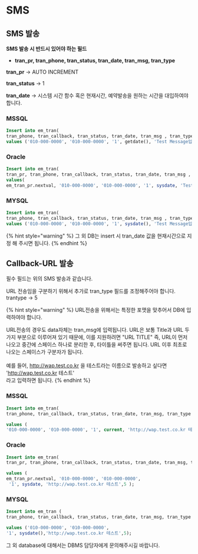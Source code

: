 # SMS

## SMS 발송

**SMS 발송 시 반드시 있어야 하는 필드**

* **tran\_pr, tran\_phone, tran\_status, tran\_date, tran\_msg, tran\_type**

**tran\_pr** -> AUTO INCREMENT

**tran\_status** -> 1

**tran\_date** -> 시스템 시간 함수 혹은 현재시간, 예약발송을 원하는 시간을 대입하여야 합니다.



### MSSQL

```sql
Insert into em_tran(
tran_phone, tran_callback, tran_status, tran_date, tran_msg , tran_type) 
values ('010-000-0000', '010-000-0000', '1', getdate(), 'Test Message입니다' ,4);
```

### Oracle

```sql
Insert into em_tran(
tran_pr, tran_phone, tran_callback, tran_status, tran_date, tran_msg , tran_type) 
values(
em_tran_pr.nextval, '010-000-0000', '010-000-0000', '1', sysdate, 'Test Message입니다' ,4);
```

### MYSQL

```sql
Insert into em_tran(
tran_phone, tran_callback, tran_status, tran_date, tran_msg , tran_type) 
values ('010-000-0000', '010-000-0000', '1', sysdate(), 'Test Message입니다' ,4);
```

{% hint style="warning" %}
그 외 DB는 insert 시 tran\_date 값을 현재시간으로 지정 해 주시면 됩니다.
{% endhint %}





## Callback-URL 발송

필수 필드는 위의 SMS 발송과 같습니다.

URL 전송임을 구분하기 위해서 추가로 tran\_type 필드를 조정해주어야 합니다. trantype -> 5

{% hint style="warning" %}
URL전송을 위해서는 특정한 포맷을 맞추어서 DB에 입력하여야 합니다.

URL전송의 경우도 data자체는 tran\_msg에 입력됩니다. URL은 보통 Title과 URL 두 가지 부분으로 이루어져 있기 때문에, 이를 지원하려면 "URL TITLE" 즉, URL이 먼저 나오고 중간에 스페이스 하나로 분리한 후, 타이틀을 써주면 됩니다. URL 이후 최초로 나오는 스페이스가 구분자가 됩니다.\
\
예를 들어, http://wap.test.co.kr 을 테스트라는 이름으로 발송하고 싶다면\
'http://wap.test.co.kr 테스트'\
라고 입력하면 됩니다.
{% endhint %}

### **MSSQL**

```sql
Insert into em_tran(
tran_phone, tran_callback, tran_status, tran_date, tran_msg, tran_type ) 

values (
'010-000-0000', '010-000-0000', '1', current, 'http://wap.test.co.kr 테스트',5);
```

### Oracle

```sql
Insert into em_tran(
tran_pr, tran_phone, tran_callback, tran_status, tran_date, tran_msg, tran_type ) 

values (
em_tran_pr.nextval, '010-000-0000', '010-000-0000',
 '1', sysdate, 'http://wap.test.co.kr 테스트',5 );
```

### MYSQL

```sql
Insert into em_tran (
tran_phone, tran_callback, tran_status, tran_date, tran_msg, tran_type ) 

values ('010-000-0000', '010-000-0000', 
'1', sysdate(),'http://wap.test.co.kr 테스트',5);
```

그 외 database에 대해서는 DBMS 담당자에게 문의해주시길 바랍니다.

